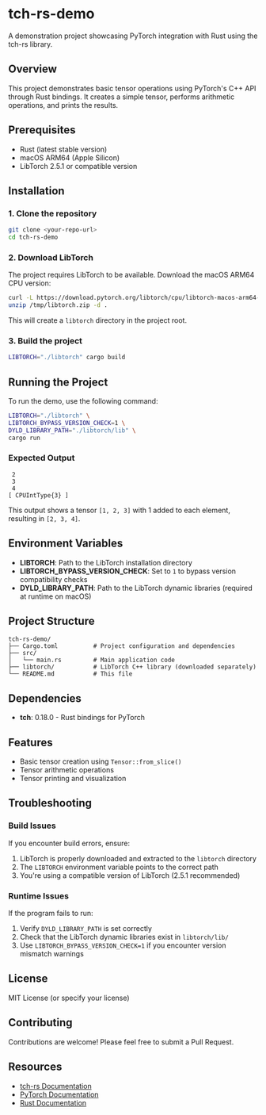 # tch-rs-demo

A demonstration project showcasing PyTorch integration with Rust using the tch-rs library.

## Overview

This project demonstrates basic tensor operations using PyTorch's C++ API through Rust bindings. It creates a simple tensor, performs arithmetic operations, and prints the results.

## Prerequisites

- Rust (latest stable version)
- macOS ARM64 (Apple Silicon)
- LibTorch 2.5.1 or compatible version

## Installation

### 1. Clone the repository

```bash
git clone <your-repo-url>
cd tch-rs-demo
```

### 2. Download LibTorch

The project requires LibTorch to be available. Download the macOS ARM64 CPU version:

```bash
curl -L https://download.pytorch.org/libtorch/cpu/libtorch-macos-arm64-2.5.1.zip -o /tmp/libtorch.zip
unzip /tmp/libtorch.zip -d .
```

This will create a `libtorch` directory in the project root.

### 3. Build the project

```bash
LIBTORCH="./libtorch" cargo build
```

## Running the Project

To run the demo, use the following command:

```bash
LIBTORCH="./libtorch" \
LIBTORCH_BYPASS_VERSION_CHECK=1 \
DYLD_LIBRARY_PATH="./libtorch/lib" \
cargo run
```

### Expected Output

```
 2
 3
 4
[ CPUIntType{3} ]
```

This output shows a tensor `[1, 2, 3]` with 1 added to each element, resulting in `[2, 3, 4]`.

## Environment Variables

- **LIBTORCH**: Path to the LibTorch installation directory
- **LIBTORCH_BYPASS_VERSION_CHECK**: Set to `1` to bypass version compatibility checks
- **DYLD_LIBRARY_PATH**: Path to the LibTorch dynamic libraries (required at runtime on macOS)

## Project Structure

```
tch-rs-demo/
├── Cargo.toml          # Project configuration and dependencies
├── src/
│   └── main.rs         # Main application code
├── libtorch/           # LibTorch C++ library (downloaded separately)
└── README.md           # This file
```

## Dependencies

- **tch**: 0.18.0 - Rust bindings for PyTorch

## Features

- Basic tensor creation using `Tensor::from_slice()`
- Tensor arithmetic operations
- Tensor printing and visualization

## Troubleshooting

### Build Issues

If you encounter build errors, ensure:

1. LibTorch is properly downloaded and extracted to the `libtorch` directory
2. The `LIBTORCH` environment variable points to the correct path
3. You're using a compatible version of LibTorch (2.5.1 recommended)

### Runtime Issues

If the program fails to run:

1. Verify `DYLD_LIBRARY_PATH` is set correctly
2. Check that the LibTorch dynamic libraries exist in `libtorch/lib/`
3. Use `LIBTORCH_BYPASS_VERSION_CHECK=1` if you encounter version mismatch warnings

## License

MIT License (or specify your license)

## Contributing

Contributions are welcome! Please feel free to submit a Pull Request.

## Resources

- [tch-rs Documentation](https://github.com/LaurentMazare/tch-rs)
- [PyTorch Documentation](https://pytorch.org/docs/)
- [Rust Documentation](https://doc.rust-lang.org/)
